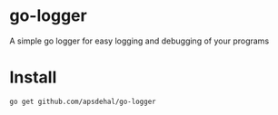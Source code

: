 # go-logger

A simple go logger for easy logging and debugging of your programs

# Install

`go get github.com/apsdehal/go-logger`
